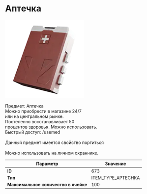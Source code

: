 # Аптечка

![Item Image](../img/673.webp?raw=true)

Предмет: Аптечка<br>Можно приобрести в магазине 24/7<br>или на центральном рынке.<br>Постепенно восстанавливает 50<br>процентов здоровья. Можно использовать. <br>Быстрый доступ: /usemed<br><br>Данный предмет имеется свойство портиться<br><br>Можно использовать на личном охраннике.


| Параметр | Значение |
|----------|----------|
| **ID** | 673 |
| **Тип** | ITEM_TYPE_APTECHKA |
| **Максимальное количество в ячейке** | 100 |

